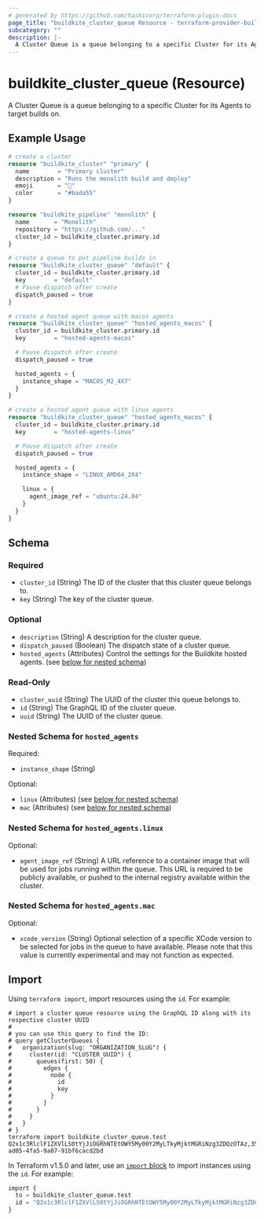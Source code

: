 ```yaml
---
# generated by https://github.com/hashicorp/terraform-plugin-docs
page_title: "buildkite_cluster_queue Resource - terraform-provider-buildkite"
subcategory: ""
description: |-
  A Cluster Queue is a queue belonging to a specific Cluster for its Agents to target builds on.
---
```


# buildkite_cluster_queue (Resource)

A Cluster Queue is a queue belonging to a specific Cluster for its Agents to target builds on.

## Example Usage

```terraform
# create a cluster
resource "buildkite_cluster" "primary" {
  name        = "Primary cluster"
  description = "Runs the monolith build and deploy"
  emoji       = "🚀"
  color       = "#bada55"
}

resource "buildkite_pipeline" "monolith" {
  name       = "Monolith"
  repository = "https://github.com/..."
  cluster_id = buildkite_cluster.primary.id
}

# create a queue to put pipeline builds in
resource "buildkite_cluster_queue" "default" {
  cluster_id = buildkite_cluster.primary.id
  key        = "default"
  # Pause dispatch after create
  dispatch_paused = true
}

# create a hosted agent queue with macos agents
resource "buildkite_cluster_queue" "hosted_agents_macos" {
  cluster_id = buildkite_cluster.primary.id
  key        = "hosted-agents-macos"

  # Pause dispatch after create
  dispatch_paused = true

  hosted_agents = {
    instance_shape = "MACOS_M2_4X7"
  }
}

# create a hosted agent queue with linux agents
resource "buildkite_cluster_queue" "hosted_agents_macos" {
  cluster_id = buildkite_cluster.primary.id
  key        = "hosted-agents-linux"

  # Pause dispatch after create
  dispatch_paused = true

  hosted_agents = {
    instance_shape = "LINUX_AMD64_2X4"

    linux = {
      agent_image_ref = "ubuntu:24.04"
    }
  }
}
```

<!-- schema generated by tfplugindocs -->
## Schema

### Required

- `cluster_id` (String) The ID of the cluster that this cluster queue belongs to.
- `key` (String) The key of the cluster queue.

### Optional

- `description` (String) A description for the cluster queue.
- `dispatch_paused` (Boolean) The dispatch state of a cluster queue.
- `hosted_agents` (Attributes) Control the settings for the Buildkite hosted agents. (see [below for nested schema](#nestedatt--hosted_agents))

### Read-Only

- `cluster_uuid` (String) The UUID of the cluster this queue belongs to.
- `id` (String) The GraphQL ID of the cluster queue.
- `uuid` (String) The UUID of the cluster queue.

<a id="nestedatt--hosted_agents"></a>
### Nested Schema for `hosted_agents`

Required:

- `instance_shape` (String)

Optional:

- `linux` (Attributes) (see [below for nested schema](#nestedatt--hosted_agents--linux))
- `mac` (Attributes) (see [below for nested schema](#nestedatt--hosted_agents--mac))

<a id="nestedatt--hosted_agents--linux"></a>
### Nested Schema for `hosted_agents.linux`

Optional:

- `agent_image_ref` (String) A URL reference to a container image that will be used for jobs running within the queue. This URL is required to be publicly available, or pushed to the internal registry available within the cluster.


<a id="nestedatt--hosted_agents--mac"></a>
### Nested Schema for `hosted_agents.mac`

Optional:

- `xcode_version` (String) Optional selection of a specific XCode version to be selected for jobs in the queue to have available. Please note that this value is currently experimental and may not function as expected.

## Import

Using `terraform import`, import resources using the `id`. For example:
```shell
# import a cluster queue resource using the GraphQL ID along with its respective cluster UUID
#
# you can use this query to find the ID:
# query getClusterQueues {
#   organization(slug: "ORGANIZATION_SLUG") {
#     cluster(id: "CLUSTER_UUID") {
#       queues(first: 50) {
#         edges {
#           node {
#             id
#             key
#           }
#         }
#       }
#     }
#   }
# }
terraform import buildkite_cluster_queue.test Q2x1c3RlclF1ZXVlLS0tYjJiOGRhNTEtOWY5My00Y2MyLTkyMjktMGRiNzg3ZDQzOTAz,35498aaf-ad05-4fa5-9a07-91bf6cacd2bd
```

In Terraform v1.5.0 and later, use an [`import` block](https://developer.hashicorp.com/terraform/language/import) to import instances using the `id`. For example:
```terraform
import {
  to = buildkite_cluster_queue.test
  id = "Q2x1c3RlclF1ZXVlLS0tYjJiOGRhNTEtOWY5My00Y2MyLTkyMjktMGRiNzg3ZDQzOTAz,35498aaf-ad05-4fa5-9a07-91bf6cacd2bd"
}
```
